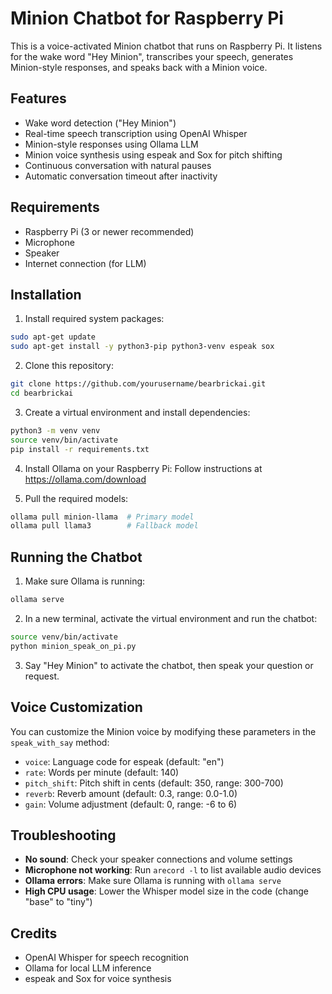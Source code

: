 # Minion Chatbot for Raspberry Pi

This is a voice-activated Minion chatbot that runs on Raspberry Pi. It listens for the wake word "Hey Minion", transcribes your speech, generates Minion-style responses, and speaks back with a Minion voice.

## Features

- Wake word detection ("Hey Minion")
- Real-time speech transcription using OpenAI Whisper
- Minion-style responses using Ollama LLM
- Minion voice synthesis using espeak and Sox for pitch shifting
- Continuous conversation with natural pauses
- Automatic conversation timeout after inactivity

## Requirements

- Raspberry Pi (3 or newer recommended)
- Microphone
- Speaker
- Internet connection (for LLM)

## Installation

1. Install required system packages:

```bash
sudo apt-get update
sudo apt-get install -y python3-pip python3-venv espeak sox
```

2. Clone this repository:

```bash
git clone https://github.com/yourusername/bearbrickai.git
cd bearbrickai
```

3. Create a virtual environment and install dependencies:

```bash
python3 -m venv venv
source venv/bin/activate
pip install -r requirements.txt
```

4. Install Ollama on your Raspberry Pi:
   Follow instructions at https://ollama.com/download

5. Pull the required models:

```bash
ollama pull minion-llama  # Primary model
ollama pull llama3        # Fallback model
```

## Running the Chatbot

1. Make sure Ollama is running:

```bash
ollama serve
```

2. In a new terminal, activate the virtual environment and run the chatbot:

```bash
source venv/bin/activate
python minion_speak_on_pi.py
```

3. Say "Hey Minion" to activate the chatbot, then speak your question or request.

## Voice Customization

You can customize the Minion voice by modifying these parameters in the `speak_with_say` method:

- `voice`: Language code for espeak (default: "en")
- `rate`: Words per minute (default: 140)
- `pitch_shift`: Pitch shift in cents (default: 350, range: 300-700)
- `reverb`: Reverb amount (default: 0.3, range: 0.0-1.0)
- `gain`: Volume adjustment (default: 0, range: -6 to 6)

## Troubleshooting

- **No sound**: Check your speaker connections and volume settings
- **Microphone not working**: Run `arecord -l` to list available audio devices
- **Ollama errors**: Make sure Ollama is running with `ollama serve`
- **High CPU usage**: Lower the Whisper model size in the code (change "base" to "tiny")

## Credits

- OpenAI Whisper for speech recognition
- Ollama for local LLM inference
- espeak and Sox for voice synthesis
